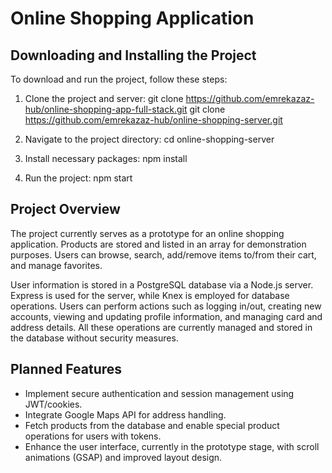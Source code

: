 # Online Shopping Application

## Downloading and Installing the Project

To download and run the project, follow these steps:

1.  Clone the project and server:
    git clone https://github.com/emrekazaz-hub/online-shopping-app-full-stack.git
    git clone https://github.com/emrekazaz-hub/online-shopping-server.git

2.  Navigate to the project directory:
    cd online-shopping-server   

3.  Install necessary packages:
    npm install

4.  Run the project:
    npm start


## Project Overview

The project currently serves as a prototype for an online shopping application. Products are stored and listed in an array for demonstration purposes. Users can browse, search, add/remove items to/from their cart, and manage favorites.

User information is stored in a PostgreSQL database via a Node.js server. Express is used for the server, while Knex is employed for database operations. Users can perform actions such as logging in/out, creating new accounts, viewing and updating profile information, and managing card and address details. All these operations are currently managed and stored in the database without security measures.

## Planned Features

* Implement secure authentication and session management using JWT/cookies.
* Integrate Google Maps API for address handling.
* Fetch products from the database and enable special product operations for users with tokens.
* Enhance the user interface, currently in the prototype stage, with scroll animations (GSAP) and improved layout design.